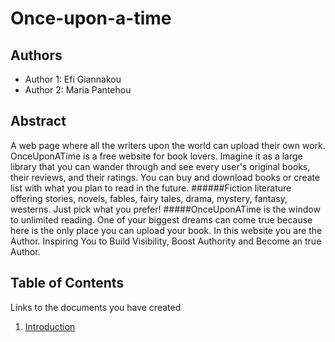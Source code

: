 # Once-upon-a-time

## Authors

- Author 1: Efi Giannakou
- Author 2: Maria Pantehou

## Abstract

A web page where all the writers upon the world can upload their own work.
OnceUponATime is a free website for book lovers. Imagine it as a large library that you can wander through and see every user's original books, their reviews, and their ratings. You can buy and download books or create list with what you plan to read in the future.
######Fiction literature offering stories, novels, fables, fairy tales, drama, mystery, fantasy, westerns. Just pick what you prefer!
#####OnceUponATime is the window to unlimited reading.
One of your biggest dreams can come true because here is the only place you can upload your book. 
In this website you are the Author.
Inspiring You to Build Visibility, Boost Authority and Become an true Author.

## Table of Contents

Links to the documents you have created

  1. [Introduction](https://github.com/efou/Once-upon-a-time/blob/master/documentation/intro.md)

